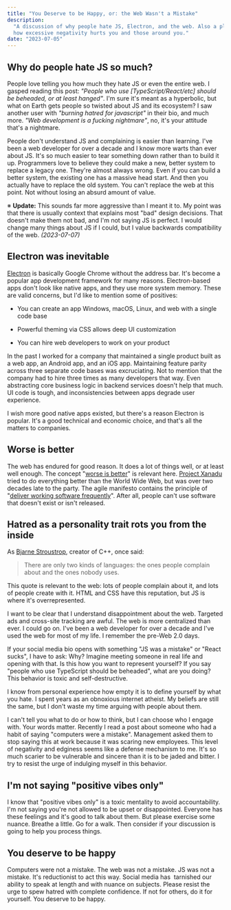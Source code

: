 ```yaml
---
title: "You Deserve to be Happy, or: the Web Wasn't a Mistake"
description:
  "A discussion of why people hate JS, Electron, and the web. Also a plea about
  how excessive negativity hurts you and those around you."
date: "2023-07-05"
---
```


## Why do people hate JS so much?

People love telling you how much they hate JS or even the entire web. I gasped
reading this post: _"People who use [TypeScript/React/etc] should be beheaded,
or at least hanged"_. I'm sure it's meant as a hyperbolic, but what on Earth
gets people so twisted about JS and its ecosystem? I saw another user with
_"burning hatred for javascript"_ in their bio, and much more. _"Web development
is a fucking nightmare"_, no, it's your attitude that's a nightmare.

People don't understand JS and complaining is easier than learning. I've been a
web developer for over a decade and I know more warts than ever about JS. It's
so much easier to tear something down rather than to build it up. Programmers
love to believe they could make a new, better system to replace a legacy one.
They're almost always wrong. Even if you can build a better system, the existing
one has a massive head start. And then you actually have to replace the old
system. You can't replace the web at this point. Not without losing an absurd
amount of value.

※ **Update:** This sounds far more aggressive than I meant it to. My point was
that there is usually context that explains most "bad" design decisions. That
doesn't make them not bad, and I'm not saying JS is perfect. I would change many
things about JS if I could, but I value backwards compatibility of the web.
_(2023-07-07)_

## Electron was inevitable

[Electron](<https://en.wikipedia.org/wiki/Electron_(software_framework)>) is
basically Google Chrome without the address bar. It's become a popular app
development framework for many reasons. Electron-based apps don't look like
native apps, and they use more system memory. These are valid concerns, but I'd
like to mention some of positives:

- You can create an app Windows, macOS, Linux, and web with a single code base

- Powerful theming via CSS allows deep UI customization

- You can hire web developers to work on your product

In the past I worked for a company that maintained a single product built as a
web app, an Android app, and an iOS app. Maintaining feature parity across three
separate code bases was excruciating. Not to mention that the company had to
hire three times as many developers that way. Even abstracting core business
logic in backend services doesn't help that much. UI code is tough, and
inconsistencies between apps degrade user experience.

I wish more good native apps existed, but there's a reason Electron is popular.
It's a good technical and economic choice, and that's all the matters to
companies.

## Worse is better

The web has endured for good reason. It does a lot of things well, or at least
well enough. The concept
"[worse is better](https://en.wikipedia.org/wiki/Worse_is_better)" is relevant
here. [Project Xanadu](https://en.wikipedia.org/wiki/Project_Xanadu) tried to do
everything better than the World Wide Web, but was over two decades late to the
party. The agile manifesto contains the principle of
"[deliver working software frequently](https://agilemanifesto.org/principles.html)".
After all, people can't use software that doesn't exist or isn't released.

## Hatred as a personality trait rots you from the inside

As [Bjarne Stroustrop](https://www.stroustrup.com/quotes.html), creator of C++,
once said:

> There are only two kinds of languages: the ones people complain about and the
> ones nobody uses.

This quote is relevant to the web: lots of people complain about it, and lots of
people create with it. HTML and CSS have this reputation, but JS is where it's
overrepresented.

I want to be clear that I understand disappointment about the web. Targeted ads
and cross-site tracking are awful. The web is more centralized than ever. I
could go on. I've been a web developer for over a decade and I've used the web
for most of my life. I remember the pre-Web 2.0 days.

If your social media bio opens with something "JS was a mistake" or "React
sucks", I have to ask: Why? Imagine meeting someone in real life and opening
with that. Is this how you want to represent yourself? If you say "people who
use TypeScript should be beheaded", what are you doing? This behavior is toxic
and self-destructive.

I know from personal experience how empty it is to define yourself by what you
hate. I spent years as an obnoxious internet atheist. My beliefs are still the
same, but I don't waste my time arguing with people about them.

I can't tell you what to do or how to think, but I can choose who I engage with.
Your words matter. Recently I read a post about someone who had a habit of
saying "computers were a mistake". Management asked them to stop saying this at
work because it was scaring new employees. This level of negativity and edginess
seems like a defense mechanism to me. It's so much scarier to be vulnerable and
sincere than it is to be jaded and bitter. I try to resist the urge of indulging
myself in this behavior.

## I'm not saying "positive vibes only"

I know that "positive vibes only" is a toxic mentality to avoid accountability.
I'm not saying you're not allowed to be upset or disappointed. Everyone has
these feelings and it's good to talk about them. But please exercise some
nuance. Breathe a little. Go for a walk. Then consider if your discussion is
going to help you process things.

## You deserve to be happy

Computers were not a mistake. The web was not a mistake. JS was not a mistake.
It's reductionist to act this way. Social media has  tarnished our ability to
speak at length and with nuance on subjects. Please resist the urge to spew
hatred with complete confidence. If not for others, do it for yourself. You
deserve to be happy.
